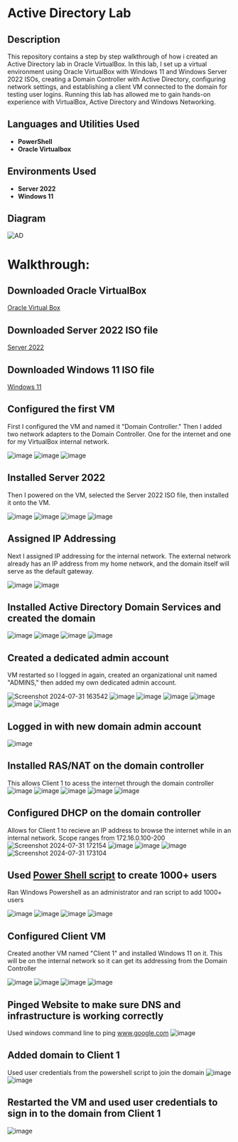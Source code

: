 # Active Directory Lab

## Description
This repository contains a step by step walkthrough of how i created an Active Directory lab in Oracle VirtualBox. In this lab, I set up a virtual environment using Oracle VirtualBox with Windows 11 and Windows Server 2022 ISOs, creating a Domain Controller with Active Directory, configuring network settings, and establishing a client VM connected to the domain for testing user logins. Running this lab has allowed me to gain hands-on experience with VirtualBox, Active Directory and Windows Networking.

<h2>Languages and Utilities Used</h2>

- <b>PowerShell</b>
- <b>Oracle Virtualbox</b> 

<h2>Environments Used </h2>

- <b>Server 2022</b>
- <b>Windows 11</b>

## Diagram
![AD](https://github.com/user-attachments/assets/c1cb1529-ec9c-4e74-b166-b79d1d078a18)

# Walkthrough:
## Downloaded Oracle VirtualBox
[Oracle Virtual Box](https://www.virtualbox.org/)

## Downloaded Server 2022 ISO file
[Server 2022](https://info.microsoft.com/ww-landing-windows-server-2022.html)

## Downloaded Windows 11 ISO file
[Windows 11](https://www.microsoft.com/software-download/windows11)

## Configured the first VM
First I configured the VM and named it "Domain Controller." Then I added two network adapters to the Domain Controller. One for the internet and one for my VirtualBox internal network.

![image](https://github.com/user-attachments/assets/5eb4222d-0802-451b-b2e1-25a94f63e31a)
![image](https://github.com/user-attachments/assets/0df38c4d-fb87-4d01-814d-46a85e914d4a)
![image](https://github.com/user-attachments/assets/412c3772-9f2f-4a07-96e0-48805811e35f)

## Installed Server 2022
Then I powered on the VM, selected the Server 2022 ISO file, then installed it onto the VM.

![image](https://github.com/user-attachments/assets/769aac38-2163-48ca-8ca6-8a77e7020d04)
![image](https://github.com/user-attachments/assets/613e9e7b-8271-4ce6-b65c-614a17957297)
![image](https://github.com/user-attachments/assets/2215ac63-bf24-4d18-9963-9cbe4a8a27fd)
![image](https://github.com/user-attachments/assets/bf120bd4-8d0c-44cb-8b1d-7800494d8231)

## Assigned IP Addressing
Next I assigned IP addressing for the internal network. The external network already has an IP address from my home network, and the domain itself will serve as the default gateway.

![image](https://github.com/user-attachments/assets/20e6e33a-9632-4dc4-9b6a-1759bfb77f92)
![image](https://github.com/user-attachments/assets/f0779f36-7ba9-43c7-b7e1-e017d1438303)

##  Installed Active Directory Domain Services and created the domain
![image](https://github.com/user-attachments/assets/caf0e0f5-8759-41e6-82db-3f46d63cbbe6)
![image](https://github.com/user-attachments/assets/117be3de-4cc1-48fd-80c8-fd479305d7eb)
![image](https://github.com/user-attachments/assets/0ba05476-ae22-46f2-ab04-f7c441bbf2ad)
![image](https://github.com/user-attachments/assets/e90375fa-3238-453d-b5ed-ce01f267a166)

##  Created a dedicated admin account
VM restarted so I logged in again, created an organizational unit named "ADMINS," then added my own dedicated admin account. 

![Screenshot 2024-07-31 163542](https://github.com/user-attachments/assets/377ead9b-40f2-48b3-9de3-d21047305efb)
![image](https://github.com/user-attachments/assets/fd80c9af-ade4-423f-a2fe-b09d08ab3cdc)
![image](https://github.com/user-attachments/assets/534eab01-c923-409d-97bd-ad31b77401f9)
![image](https://github.com/user-attachments/assets/176f0df8-ee59-43aa-b4b8-289aa229f11e)
![image](https://github.com/user-attachments/assets/125b4db2-b3fd-463e-a076-dea7c92c0152)
![image](https://github.com/user-attachments/assets/dc2c3ff5-6bc1-4209-9a60-31057093511a)
![image](https://github.com/user-attachments/assets/dabf4774-8cbb-4831-ae8f-53b50501162f)

## Logged in with new domain admin account
![image](https://github.com/user-attachments/assets/5b85320c-e5aa-4c8c-a1f5-e095dc2f6edd)

##  Installed RAS/NAT on the domain controller
This allows Client 1 to acess the internet through the domain controller
![image](https://github.com/user-attachments/assets/c7351538-2582-493c-a0a1-93a8923c5538)
![image](https://github.com/user-attachments/assets/4b840be7-c633-4168-9ac5-9ecfb589c437)
![image](https://github.com/user-attachments/assets/56ae23d3-050f-4736-ab10-2b51d1331249)
![image](https://github.com/user-attachments/assets/39ae108b-3f68-4a7c-b950-6f5c747f196b)
![image](https://github.com/user-attachments/assets/74776873-8f95-4c84-90ec-e1a0d7e4200c)

##  Configured DHCP on the domain controller
Allows for Client 1 to recieve an IP address to browse the internet while in an internal network. Scope ranges from 172.16.0.100-200
![Screenshot 2024-07-31 172154](https://github.com/user-attachments/assets/15c9a998-088e-4c9f-a4c0-82e1f5d80258)
![image](https://github.com/user-attachments/assets/1785852e-d388-4178-8882-154ecdbe3984)
![image](https://github.com/user-attachments/assets/86d34af2-51f7-4462-b841-b6a2921699ec)
![image](https://github.com/user-attachments/assets/534b1388-a49f-42c8-90b2-0940b6d345e2)
![Screenshot 2024-07-31 173104](https://github.com/user-attachments/assets/0a6829eb-f087-424c-b3b6-939922e37c87)

##  Used [Power Shell script](https://github.com/joshmadakor1/AD_PS) to create 1000+ users
Ran Windows Powershell as an administrator and ran script to add 1000+ users

![image](https://github.com/user-attachments/assets/20b3b75e-e63b-47a3-ac22-9edd0fdc67ff)
![image](https://github.com/user-attachments/assets/bea3859a-1946-4888-a5b3-d5d9f1f0a213)
![image](https://github.com/user-attachments/assets/52c65df7-e83e-43f6-a3ce-4a5c09216765)
![image](https://github.com/user-attachments/assets/5e3bdc48-34a5-4634-8d14-5527a9ea956b)

## Configured Client VM 
Created another VM named "Client 1" and installed Windows 11 on it. This will be on the internal network so it can get its addressing from the Domain Controller

![image](https://github.com/user-attachments/assets/edfcd965-1cb0-41c8-8199-398b08a52ca6)
![image](https://github.com/user-attachments/assets/aebd86d7-0c5c-46e8-acd5-2205cc5da114)
![image](https://github.com/user-attachments/assets/1bfd7a70-fe5d-4dff-9a5c-07b4711b3f0b)
![image](https://github.com/user-attachments/assets/d0618bf4-6a01-49bc-a97b-2c229916be50)

## Pinged Website to make sure DNS and infrastructure is working correctly
Used windows command line to ping www.google.com
![image](https://github.com/user-attachments/assets/b256ac10-37f9-45f5-b60a-b479be52b834)

## Added domain to Client 1
Used user credentials from the powershell script to join the domain
![image](https://github.com/user-attachments/assets/250eeaeb-234e-4992-9d49-eed10e764308)
![image](https://github.com/user-attachments/assets/d0cd7a6b-50c0-44da-b4f3-6750c5859f1e)

## Restarted the VM and used user credentials to sign in to the domain from Client 1

![image](https://github.com/user-attachments/assets/71eee3e1-e7ce-4024-9fc4-b795b2e3f2a4)
